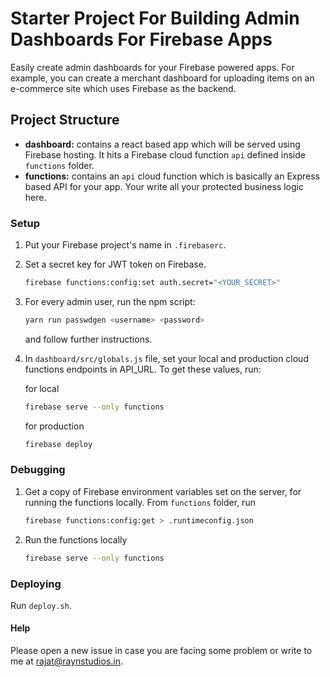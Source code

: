 # Starter Project For Building Admin Dashboards For Firebase Apps

Easily create admin dashboards for your Firebase powered apps. For example, you
can create a merchant dashboard for uploading items on an e-commerce site which
uses Firebase as the backend.

## Project Structure

- **dashboard:** contains a react based app which will be served using
  Firebase hosting. It hits a Firebase cloud function `api`
  defined inside `functions` folder.
- **functions:** contains an `api` cloud function which is basically
  an Express based API for your app. Your write all your protected business
  logic here.

### Setup

1.  Put your Firebase project's name in `.firebaserc`.
2.  Set a secret key for JWT token on Firebase.
    ```sh
    firebase functions:config:set auth.secret="<YOUR_SECRET>"
    ```
3.  For every admin user, run the npm script:
    ```sh
    yarn run passwdgen <username> <password>
    ```
    and follow further instructions.
4.  In `dashboard/src/globals.js` file, set your local and production cloud
    functions endpoints in API_URL. To get these values, run:

    for local

    ```sh
    firebase serve --only functions
    ```

    for production

    ```sh
    firebase deploy
    ```

### Debugging

1.  Get a copy of Firebase environment variables set on the server, for running the functions locally. From
    `functions` folder, run
    ```sh
    firebase functions:config:get > .runtimeconfig.json
    ```
2.  Run the functions locally
    ```sh
    firebase serve --only functions
    ```

### Deploying

Run `deploy.sh`.

#### Help

Please open a new issue in case you are facing some problem or write to me at
rajat@raynstudios.in.
